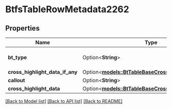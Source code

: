 # BtfsTableRowMetadata2262

## Properties

Name | Type | Description | Notes
------------ | ------------- | ------------- | -------------
**bt_type** | Option<**String**> | Type of JSON object. | [optional]
**cross_highlight_data_if_any** | Option<[**models::BtTableBaseCrossHighlightData2609**](BTTableBaseCrossHighlightData-2609.md)> |  | [optional]
**callout** | Option<**String**> |  | [optional]
**cross_highlight_data** | Option<[**models::BtTableBaseCrossHighlightData2609**](BTTableBaseCrossHighlightData-2609.md)> |  | [optional]

[[Back to Model list]](../README.md#documentation-for-models) [[Back to API list]](../README.md#documentation-for-api-endpoints) [[Back to README]](../README.md)


